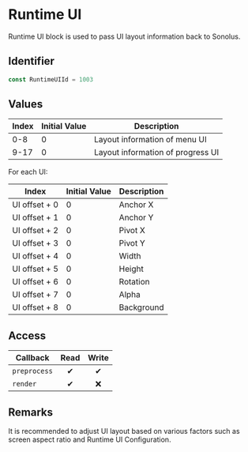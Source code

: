 # Runtime UI

Runtime UI block is used to pass UI layout information back to Sonolus.

## Identifier

```ts
const RuntimeUIId = 1003
```

## Values

| Index | Initial Value | Description                       |
| ----- | ------------- | --------------------------------- |
| 0-8   | 0             | Layout information of menu UI     |
| 9-17  | 0             | Layout information of progress UI |

For each UI:

| Index         | Initial Value | Description |
| ------------- | ------------- | ----------- |
| UI offset + 0 | 0             | Anchor X    |
| UI offset + 1 | 0             | Anchor Y    |
| UI offset + 2 | 0             | Pivot X     |
| UI offset + 3 | 0             | Pivot Y     |
| UI offset + 4 | 0             | Width       |
| UI offset + 5 | 0             | Height      |
| UI offset + 6 | 0             | Rotation    |
| UI offset + 7 | 0             | Alpha       |
| UI offset + 8 | 0             | Background  |

## Access

| Callback     | Read | Write |
| ------------ | :--: | :---: |
| `preprocess` |  ✔   |   ✔   |
| `render`     |  ✔   |  ❌   |

## Remarks

It is recommended to adjust UI layout based on various factors such as screen aspect ratio and Runtime UI Configuration.
